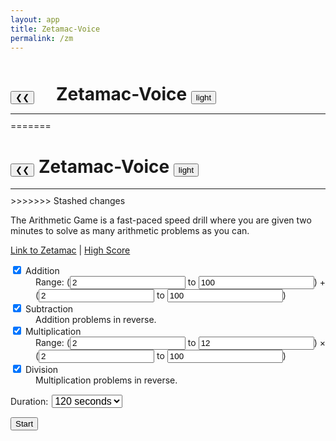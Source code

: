 ```yaml
---
layout: app
title: Zetamac-Voice
permalink: /zm
---
```


<html>
  <body>
    <h1 style='margin-top: 50px; margin-bottom: 0px;'>
        <button style='margin-right: 28px;' class="theme-toggle-btn" id="home-btn" title="Home" onclick="window.location.href='/'">❮❮</button>
        Zetamac-Voice
        <button class="theme-toggle-btn" id="theme-toggle" title="Toggle dark/light mode">
            <span id="theme-icon">light</span>
        </button>
    </h1>
    <hr style='margin-bottom: 10px;'/>
=======
    <div class='zm-header'>
      <h1>
        <button class="theme-toggle-btn" id="home-btn" title="Home" onclick="window.location.href='/'">
          ❮❮
        </button>
        Zetamac-Voice
        <button class="theme-toggle-btn" id="theme-toggle" title="Toggle dark/light mode">
          <span id="theme-icon">light</span>
        </button>
      </h1>
      <hr style='width: 100%; margin-bottom: 10px;'/>
    </div>
>>>>>>> Stashed changes
    <div id='zm-welcome'>
      <p>The Arithmetic Game is a fast-paced speed drill where you are given two minutes to solve as many arithmetic problems as you can.</p>
      <p><a href="https://arithmetic.zetamac.com">Link to Zetamac</a>  |  <a href="/assets/zetamac_high_score.png">High Score</a></p>
      <form action='/zm-game' class='game-options'>
        <dl>
          <dt>
            <label>
              <input checked name='add' type='checkbox'>
              Addition
            </label>
          </dt>
          <dd>Range: (<input type="text" name="add_left_min" id="add_left_min" value="2"> to <input type="text" name="add_left_max" id="add_left_max" value="100">) +
	  (<input type="text" name="add_right_min" id="add_right_min" value="2"> to <input type="text" name="add_right_max" id="add_right_max" value="100">)</dd>
          <dt>
            <label>
              <input checked name='sub' type='checkbox'>
              Subtraction
            </label>
          </dt>
          <dd>Addition problems in reverse.</dd>
          <dt>
            <label>
              <input checked name='mul' type='checkbox'>
              Multiplication
            </label>
          </dt>
          <dd>Range: (<input type="text" name="mul_left_min" id="mul_left_min" value="2"> to <input type="text" name="mul_left_max" id="mul_left_max" value="12">) ×
	  (<input type="text" name="mul_right_min" id="mul_right_min" value="2"> to <input type="text" name="mul_right_max" id="mul_right_max" value="100">)</dd>
          <dt>
            <label>
              <input checked name='div' type='checkbox'>
              Division
            </label>
          </dt>
          <dd>Multiplication problems in reverse.</dd>
        </dl>
        <p>
          Duration:
          <select name='duration' style="font-size: 16px; margin: 1px 2px;">
            <option value='30'>30 seconds</option>
            <option value='60'>60 seconds</option>
            <option selected value='120'>120 seconds</option>
            <option value='300'>300 seconds</option>
            <option value='600'>600 seconds</option>
          </select>
        </p>
        <input type='submit' value='Start'>
      </form>
    </div>
    <script src='https://ajax.googleapis.com/ajax/libs/jquery/1.6.2/jquery.min.js'></script>
    <script src='/zm-game.js'></script>
  </body>
</html>
